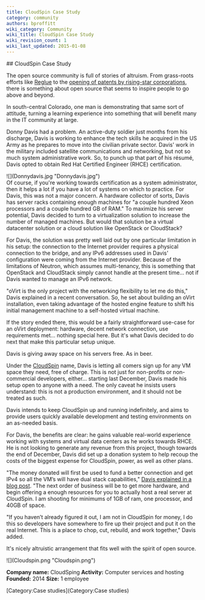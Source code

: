 ```yaml
---
title: CloudSpin Case Study
category: community
authors: bproffitt
wiki_category: Community
wiki_title: CloudSpin Case Study
wiki_revision_count: 1
wiki_last_updated: 2015-01-08
---
```


<div class="row">
<div class="col-md-7 col-md-offset-1 pad-sides">
## CloudSpin Case Study

The open source community is full of stories of altruism. From grass-roots efforts like [Reglue](//www.reglue.org/) to the [opening of patents by rising-star corporations](//www.teslamotors.com/blog/all-our-patent-are-belong-you), there is something about open source that seems to inspire people to go above and beyond.

In south-central Colorado, one man is demonstrating that same sort of attitude, turning a learning experience into something that will benefit many in the IT community at large.

Donny Davis had a problem. An active-duty soldier just months from his discharge, Davis is working to enhance the tech skills he acquired in the US Army as he prepares to move into the civilian private sector. Davis' work in the military included satellite communications and networking, but not so much system administrative work. So, to punch up that part of his résumé, Davis opted to obtain Red Hat Certified Engineer (RHCE) certification.

<div class="thumbnail pull-left">
![](Donnydavis.jpg "Donnydavis.jpg")

</div>
Of course, if you're working towards certification as a system administrator, then it helps a lot if you have a lot of systems on which to practice. For Davis, this was not a major concern. A hardware collector of sorts, Davis has server racks containing enough machines for "a couple hundred Xeon processors and a couple hundred GB of RAM." To maximize his server potential, Davis decided to turn to a virtualization solution to increase the number of managed machines. But would that solution be a virtual datacenter solution or a cloud solution like OpenStack or CloudStack?

For Davis, the solution was pretty well laid out by one particular limitation in his setup: the connection to the Internet provider requires a physical connection to the bridge, and any IPv6 addresses used in Davis' configuration were coming from the Internet provider. Because of the limitations of Neutron, which assumes multi-tenancy, this is something that OpenStack and CloudStack simply cannot handle at the present time... not if Davis wanted to manage an IPv6 network.

"oVirt is the only project with the networking flexibility to let me do this," Davis explained in a recent conversation. So, he set about building an oVirt installation, even taking advantage of the hosted engine feature to shift his initial management machine to a self-hosted virtual machine.

If the story ended there, this would be a fairly straightforward use-case for an oVirt deployment: hardware, decent network connection, use requirements met... nothing special here. But it's what Davis decided to do next that make this particular setup unique.

Davis is giving away space on his servers free. As in beer.

Under the [CloudSpin](//cloudspin.me/) name, Davis is letting all comers sign up for any VM space they need, free of charge. This is not just for non-profits or non-commercial developers, either... starting last December, Davis made his setup open to anyone with a need. The only caveat he insists users understand: this is not a production environment, and it should not be treated as such.

Davis intends to keep CloudSpin up and running indefinitely, and aims to provide users quickly available development and testing environments on an as-needed basis.

For Davis, the benefits are clear: he gains valuable real-world experience working with systems and virtual data centers as he works towards RHCE. He is not looking to generate any revenue from this project, though towards the end of December, Davis did set up a donation system to help recoup the costs of the biggest expense for CloudSpin, power, as well as other plans.

"The money donated will first be used to fund a better connection and get IPv4 so all the VM’s will have dual stack capabilities," [Davis explained in a blog post](//cloudspin.me/donations/). "The next order of business will be to get more hardware, and begin offering a enough resources for you to actually host a real server at CloudSpin. I am shooting for minimums of 1GB of ram, one processor, and 40GB of space.

"If you haven’t already figured it out, I am not in CloudSpin for money, I do this so developers have somewhere to fire up their project and put it on the real Internet. This is a place to chop, cut, rebuild, and work together," Davis added.

It's nicely altruistic arrangement that fits well with the spirit of open source.

</div>
<div class="col-md-4 pad-sides">
<div class="well well-lg">
![](Cloudspin.png "Cloudspin.png")

**Company name:** CloudSping
**Activity:** Computer services and hosting
**Founded:** 2014
**Size:** 1 employee

</div>
</div>
</div>
<Category:Community> [Category:Case studies](Category:Case studies)
